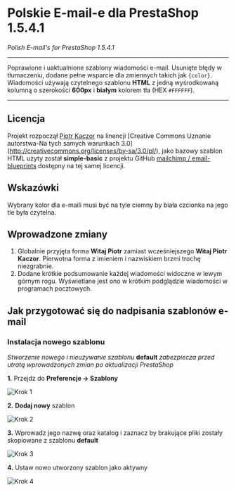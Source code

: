Polskie E-mail-e dla PrestaShop 1.5.4.1
================================================================================
_Polish E-mail's for PrestaShop 1.5.4.1_
- - - - - - - - - - - - - - - - - - - - - - - - - - - - - - - - - - - - - - - - 

Poprawione i uaktualnione szablony wiadomości e-mail. Usunięte błędy w 
tłumaczeniu, dodane pełne wsparcie dla zmiennych takich jak `{color}`. 
Wiadomości używają czytelnego szablonu __HTML__ z jedną wyśrodkowaną 
kolumną o szerokości __600px__ i __białym__ kolorem tła (HEX `#FFFFFF`). 

- - - - - - - - - - - - - - - - - - - - - - - - - - - - - - - - - - - - - - - - 

## Licencja
Projekt rozpoczął 
[Piotr Kaczor](http://www.prestashop.com/forums/user/523313-piotr-kaczor/)
na linencji [Creative Commons Uznanie autorstwa-Na tych samych warunkach 3.0]
(http://creativecommons.org/licenses/by-sa/3.0/pl/), jako bazowy szablon HTML 
użyty został __simple-basic__ z projektu GitHub 
[mailchimp / email-blueprints](https://github.com/mailchimp/Email-Blueprints)
dostępny na tej samej licencji.

## Wskazówki
Wybrany kolor dla e-maili musi być na tyle ciemny by biała czcionka na jego tle 
była czytelna.

## Wprowadzone zmiany

1. Globalnie przyjęta forma __Witaj Piotr__ zamiast wcześniejszego 
__Witaj Piotr Kaczor__. Pierwotna forma z imieniem i nazwiskiem brzmi 
trochę niezgrabnie.
2. Dodane krótkie podsumowanie każdej wiadomości widoczne w lewym górnym rogu. 
Wyświetlane jest ono w krótkim podglądzie wiadomości w programach pocztowych.

## Jak przygotować się do nadpisania szablonów e-mail

### Instalacja nowego szablonu
_Stworzenie nowego i nieużywanie szablonu_ __default__ _zabezpiecza przed 
utratą wprowadzonych zmian po aktualizacji PrestaShop_

__1.__ Przejdz do __Preferencje -> Szablony__

![Krok 1](https://raw.github.com/wiki/PiotrKaczor/PrestaShop-polskie-e-maile/img/nowy-szablon-krok-1.png)

__2.__ __Dodaj nowy__ szablon

![Krok 2](https://raw.github.com/wiki/PiotrKaczor/PrestaShop-polskie-e-maile/img/nowy-szablon-krok-2.png)

__3.__ Wprowadz jego nazwę oraz katalog i zaznacz by brakujące pliki zostały 
skopiowane z szablonu __default__

![Krok 3](https://raw.github.com/wiki/PiotrKaczor/PrestaShop-polskie-e-maile/img/nowy-szablon-krok-3.png)

__4.__ Ustaw nowo utworzony szablon jako aktywny

![Krok 4](https://raw.github.com/wiki/PiotrKaczor/PrestaShop-polskie-e-maile/img/nowy-szablon-krok-4.png)
